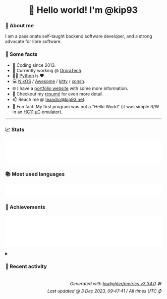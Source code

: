 <!-- README template, populated using this action:
     https://github.com/kip93/kip93/blob/main/.github/workflows/readme.yml. -->

<h1 align="center">👋 Hello world! I'm @kip93</h1> <!-- LOGIN => username -->

### 👤 About me

I am a passionate self-taught backend software developer, and a strong advocate for libre software.


### 💬 Some facts

* 📅 Coding since 2013.
* 💼 Currently working @ [OroraTech](https://ororatech.com/).
* 👨‍💻 [Python](https://github.com/search?q=user%3Akip93&l=python) is ❤️. <!-- LOGIN => username -->
* 💻 [NixOS](https://github.com/NixOS/) /
     [Awesome](https://github.com/awesomeWM/) /
     [kitty](https://github.com/kovidgoyal/kitty/) /
     [xonsh](https://github.com/xonsh/).
* 🌐 I have a [portfolio website](https://kip93.net/) with some more information.
* 📝 Checkout my [résumé](https://kip93.net/resume/) for even more detail.
* 📫 Reach me @ [leandro@kip93.net](mailto:leandro@kip93.net).
* 🎲 Fun fact: My first program was not a "Hello World" (it was simple R/W in an [HC11 µC](https://en.wikipedia.org/wiki/68HC11) emulator).


-----------------------------------------------------------------------------------------------------------------------


### 📈 Stats

![](./stats.svg)


### 📚 Most used languages <!-- by percentage, in decreasing order -->

![](./languages.svg)


### 🏅 Achievements

![](./achievements.svg)


<details> <!-- Last activity -->
<!-- Almost verbatim copy of https://github.com/lowlighter/metrics/blob/latest/source/templates/markdown/partials/activity.ejs, but restructured to be foldable. -->
<summary><h3>📰 Recent activity</h3></summary>

* ➡️ Pushed 4 commits in [kip93/nixplusplus](https://github.com/kip93/nixplusplus) on branch `main`
  * [#f753cc8](https://github.com/kip93/nixplusplus/commit/f753cc8) Fix fail2ban
  * [#5fd3478](https://github.com/kip93/nixplusplus/commit/5fd3478) Remove enigmatic TODO
  * [#b1c1be3](https://github.com/kip93/nixplusplus/commit/b1c1be3) Update substituters
  * [#77b72a7](https://github.com/kip93/nixplusplus/commit/77b72a7) Update hydra
  * *On 2 Dec 2023, 18:01:51*
  * *On 2 Dec 2023, 11:29:49*
* ➡️ Pushed 2 commits in [kip93/nixplusplus](https://github.com/kip93/nixplusplus) on branch `main`
  * [#3bc8ef9](https://github.com/kip93/nixplusplus/commit/3bc8ef9) Update to nixpkgs 23.11
  * [#cc530e8](https://github.com/kip93/nixplusplus/commit/cc530e8) put nixTest inside of pkgs.testers
  * *On 2 Dec 2023, 00:01:54*
* #️⃣ Opened [#9501 Locking error on 2.19 with path:.](https://github.com/NixOS/nix/issues/9501) in [NixOS/nix](https://github.com/NixOS/nix)
  * *On 30 Nov 2023, 20:28:49*
</details>


<h6 align="right"><em>
    Generated with <a href="https://github.com/lowlighter/metrics/tree/latest/">lowlighter/metrics v3.34.0</a> 🛠️<br> <!-- VERSION => MAJOR.minor.patch -->
    Last updated @ 3 Dec 2023, 09:47:41 / All times UTC ⌚ <!-- meta.generated => DD/MM/YYYY, hh:mm -->
</em></h6>
